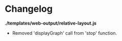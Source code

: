 # Changelog

**./templates/web-output/relative-layout.js**
* Removed 'displayGraph' call from 'stop' function.
